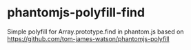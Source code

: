 # phantomjs-polyfill-find
Simple polyfill for Array.prototype.find in phantom.js based on https://github.com/tom-james-watson/phantomjs-polyfill
